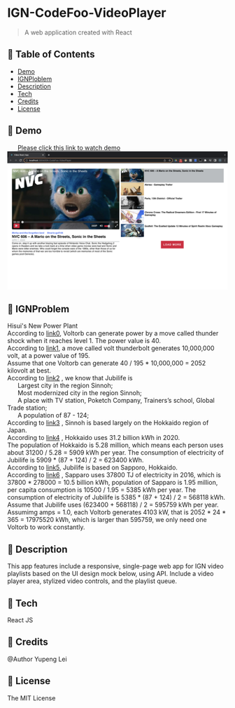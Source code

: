 # IGN-CodeFoo-VideoPlayer
> A web application created with React
## 🚩 Table of Contents  
* [Demo](#-Demo)
* [IGNPloblem](#-IGNProblem) 
* [Description](#-Description) 
* [Tech](#-Tech)
* [Credits](#-Credits)
* [License](#-License)

## 🚩 Demo
&nbsp;&nbsp;&nbsp;&nbsp;&nbsp;&nbsp;[Please click this link to watch demo](https://yupenglei.github.io/IGN-CodeFoo-VideoPlayer/) 
 <br /> ![screenshot](https://github.com/YupengLei/IGN-CodeFoo-VideoPlayer/blob/main/public/screenshot.png)

## 🚩 IGNProblem 
Hisui's New Power Plant<br />
According to [link0](https://bulbapedia.bulbagarden.net/wiki/Voltorb_(Pok%C3%A9mon) ), Voltorb can generate power by a move called thunder shock when it reaches level 1. The power value is 40.<br />
According to [link1](https://bulbapedia.bulbagarden.net/wiki/Electric_(type) ), a move called volt thunderbolt generates 10,000,000 volt, at a power value of 195. <br />
Assume that one Voltorb can generate 40 / 195 * 10,000,000 = 2052 kilovolt at best.<br />
According to [link2](https://bulbapedia.bulbagarden.net/wiki/Jubilife_City) , we know that Jubilife is<br />
	&nbsp;&nbsp;&nbsp;&nbsp;&nbsp;&nbsp;Largest city in the region Sinnoh;<br />
	&nbsp;&nbsp;&nbsp;&nbsp;&nbsp;&nbsp;Most modernized city in the region Sinnoh;<br />
	&nbsp;&nbsp;&nbsp;&nbsp;&nbsp;&nbsp;A place with TV station, Poketch Company, Trainers’s school, Global Trade station;<br />
	&nbsp;&nbsp;&nbsp;&nbsp;&nbsp;&nbsp;A population of 87 - 124;<br />
According to [link3](https://gamerant.com/pokemon-regions-real-world-kanto-johto-hoenn-sinnoh-unova-kalos-alola-galar/#:~:text=Sinnoh%2C%20however%2C%20is%20based%20largely,islands%20of%20Sakhalin%20and%20Kunashir) , Sinnoh is based largely on the Hokkaido region of Japan.  <br />
According to [link4](https://www.ees.hokudai.ac.jp/carbon/mfujii/en/wp-content/uploads/sites/2/2015/04/enechen100_en_ver2015.pdf) , Hokkaido uses 31.2 billion kWh in 2020.  <br />
The population of Hokkaido is 5.28 million, which means each person uses about 31200 / 5.28 = 5909 kWh per year. The consumption of electricity of Jubilife is 5909 * (87 + 124) / 2 = 623400 kWh.<br />
According to [link5](https://www.thegamer.com/pokemon-sinnoh-locations-visit-real-world/), Jubilife is based on Sapporo, Hokkaido.<br /> 
According to [link6]( https://dataportalforcities.org/east-asia/japan/hokkaido/sapporo-shi) , Sapparo uses 37800 TJ of electricity in 2016, which is 37800 * 278000 = 10.5 billion kWh, population of Sapparo is 1.95 million, per capita consumption is 10500 / 1.95 = 5385 kWh per year. The consumption of electricity of Jubilife is 5385 * (87 + 124) / 2 = 568118 kWh.<br />
Assume that Jubilife uses (623400 + 568118) / 2 = 595759 kWh  per year.<br />
Assumimg amps = 1.0, each Voltorb generates 4103 kW, that is 2052 * 24 * 365 = 17975520 kWh, which is larger than 595759, we only need one Voltorb to work constantly.<br />


## 🚩 Description  
This app features include a responsive, single-page web app for IGN video playlists based on the UI design mock below, using API.
Include a video player area, stylized video controls, and the playlist queue. 

## 🚩 Tech
React JS

## 🚩 Credits 
@Author Yupeng Lei

## 🚩 License  
The MIT License




